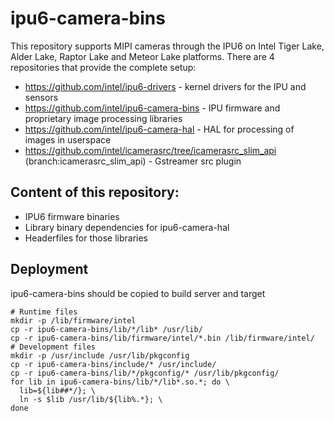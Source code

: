 # ipu6-camera-bins

This repository supports MIPI cameras through the IPU6 on Intel Tiger Lake, Alder Lake, Raptor Lake and Meteor Lake platforms.
There are 4 repositories that provide the complete setup:

- https://github.com/intel/ipu6-drivers - kernel drivers for the IPU and sensors
- https://github.com/intel/ipu6-camera-bins - IPU firmware and proprietary image processing libraries
- https://github.com/intel/ipu6-camera-hal - HAL for processing of images in userspace
- https://github.com/intel/icamerasrc/tree/icamerasrc_slim_api (branch:icamerasrc_slim_api) - Gstreamer src plugin

## Content of this repository:
- IPU6 firmware binaries
- Library binary dependencies for ipu6-camera-hal
- Headerfiles for those libraries

## Deployment
ipu6-camera-bins should be copied to build server and target
```
# Runtime files
mkdir -p /lib/firmware/intel
cp -r ipu6-camera-bins/lib/*/lib* /usr/lib/
cp -r ipu6-camera-bins/lib/firmware/intel/*.bin /lib/firmware/intel/
# Development files
mkdir -p /usr/include /usr/lib/pkgconfig
cp -r ipu6-camera-bins/include/* /usr/include/
cp -r ipu6-camera-bins/lib/*/pkgconfig/* /usr/lib/pkgconfig/
for lib in ipu6-camera-bins/lib/*/lib*.so.*; do \
  lib=${lib##*/}; \
  ln -s $lib /usr/lib/${lib%.*}; \
done
```

